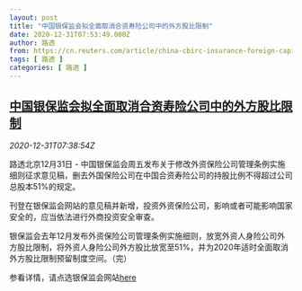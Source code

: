 ```yaml
---
layout: post
title: "中国银保监会拟全面取消合资寿险公司中的外方股比限制"
date: 2020-12-31T07:53:49.000Z
author: 路透
from: https://cn.reuters.com/article/china-cbirc-insurance-foreign-capital-12-idCNKBS2950M9
tags: [ 路透 ]
categories: [ 路透 ]
---
```

<!--1609401229000-->
[中国银保监会拟全面取消合资寿险公司中的外方股比限制](https://cn.reuters.com/article/china-cbirc-insurance-foreign-capital-12-idCNKBS2950M9)
------

<div>
<div><i>2020-12-31T07:38:54Z</i></div><p>路透北京12月31日 - 中国银保监会周五发布关于修改外资保险公司管理条例实施细则征求意见稿，删去外国保险公司在中国合资寿险公司的持股比例不得超过公司总股本51%的规定。</p><p>刊登在银保监会网站的意见稿并新增，投资外资保险公司，影响或者可能影响国家安全的，应当依法进行外商投资安全审查。</p><p>银保监会去年12月发布外资保险公司管理条例实施细则，放宽外资人身险公司外方股比限制，将外资人身险公司外方股比放宽至51%，并为2020年适时全面取消外方股比限制预留制度空间。（完）</p><p>参看详情，请点选银保监会网站<a href="https://www.cbirc.gov.cn/cn/view/pages/ItemDetail.html?docId=954399">here</a></p>
</div>
